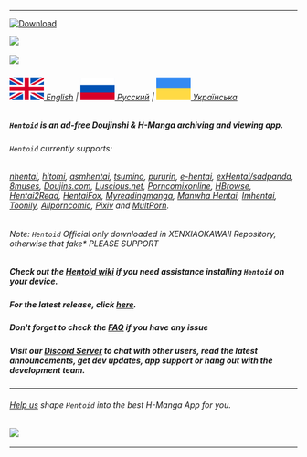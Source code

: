 <!--
  Title: Hentoid
  Description: Doujinshi Android App
-->
___

[![Download](https://img.shields.io/badge/GET-the%20APK-brightgreen.svg)](https://github.com/avluis/Hentoid/releases/latest)

[![](https://discordapp.com/api/guilds/173995475098271746/embed.png?style=banner2)](https://discord.gg/TNCwwUw)

![](https://github.com/avluis/Hentoid/blob/master/wiki-img/welcome_2023.png)

###### [![](https://github.com/avluis/Hentoid/blob/master/wiki-img/en-flag.svg) English](https://github.com/avluis/Hentoid/tree/master/README.md) | [![](https://github.com/avluis/Hentoid/blob/master/wiki-img/ru-flag.svg) Русский](https://github.com/avluis/Hentoid/tree/master/README-ru.md) | [![](https://github.com/avluis/Hentoid/blob/master/wiki-img/uk-flag.svg) Українська](https://github.com/avluis/Hentoid/tree/master/README-uk.md)


##### `Hentoid` is an ad-free Doujinshi & H-Manga archiving and viewing app.
###### `Hentoid` currently supports:
###### [nhentai](https://nhentai.net/), [hitomi](https://hitomi.la/), [asmhentai](http://asmhentai.com/), [tsumino](http://www.tsumino.com/), [pururin](https://pururin.io/), [e-hentai](https://e-hentai.org/), [exHentai/sadpanda](https://exhentai.org), [8muses](https://www.8muses.com), [Doujins.com](https://doujins.com), [Luscious.net](https://www.luscious.net), [Porncomixonline](https://www.porncomixonline.net/), [HBrowse](https://www.hbrowse.com/), [Hentai2Read](https://hentai2read.com/), [HentaiFox](https://hentaifox.com), [Myreadingmanga](https://myreadingmanga.info/), [Manwha Hentai](https://manhwahentai.me/), [Imhentai](https://imhentai.com), [Toonily](https://toonily.com/), [Allporncomic](https://allporncomic.com/), [Pixiv](https://www.pixiv.net/) and [MultPorn]([http://multporn.net/](https://multporn.net/)).

###### Note: `Hentoid` Official only downloaded in XENXIAOKAWAII Repository, otherwise that fake* PLEASE SUPPORT

##### Check out the [Hentoid wiki](https://github.com/AVnetWS/Hentoid/wiki) if you need assistance installing `Hentoid` on your device.
##### For the latest release, click [here](https://github.com/XENXIAOKAWAII/Hentoid_V1BETA_OFC/releases/tag/beta-1.0).

##### Don't forget to check the [FAQ](https://github.com/avluis/Hentoid/wiki/FAQ) if you have any issue
##### Visit our [Discord Server](https://discord.gg/K52Sn7hV) to chat with other users, read the latest announcements, get dev updates, app support or hang out with the development team.
___
###### [Help us](https://github.com/XENXIAOKAWAII/Hentoid/wiki/Contributing) shape `Hentoid` into the best H-Manga App for you.

[![](https://github.com/avluis/Hentoid/blob/master/wiki-img/CherryBanner.png)](https://github.com/RobbWatershed/GalleryCherry)
___

<meta name='keywords' content='doujin, doujinshi, download doujinshi, android app, doujin android app, doujinshi android app, doujin android download, doujinshi android download'>
